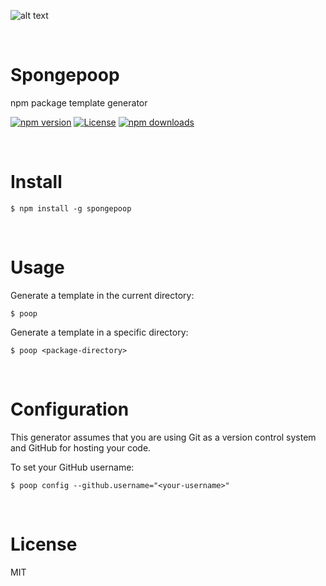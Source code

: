 ![alt text](https://raw.githubusercontent.com/teefouad/spongepoop/master/main/preview-image.png)

&nbsp;

# Spongepoop
npm package template generator

[![npm version](https://img.shields.io/npm/v/spongepoop.svg?style=flat-square)](https://www.npmjs.com/package/spongepoop)
[![License](https://img.shields.io/npm/l/spongepoop.svg?style=flat-square)](https://www.npmjs.com/package/spongepoop)
[![npm downloads](https://img.shields.io/npm/dt/spongepoop.svg?style=flat-square)](https://www.npmjs.com/package/spongepoop)

&nbsp;
&nbsp;

# Install

```
$ npm install -g spongepoop
```

&nbsp;
&nbsp;

# Usage

Generate a template in the current directory:

```
$ poop
```

Generate a template in a specific directory:

```
$ poop <package-directory>
```

&nbsp;
&nbsp;

# Configuration

This generator assumes that you are using Git as a version control system and GitHub for hosting your code.

To set your GitHub username:

```
$ poop config --github.username="<your-username>"
```

&nbsp;
&nbsp;

# License

MIT
